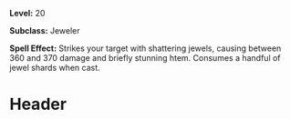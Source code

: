 <!-- TITLE: Jewel Shatter -->
<!-- SUBTITLE:  -->

**Level:** 20

**Subclass:** Jeweler

**Spell Effect:** Strikes your target with shattering jewels, causing between 360 and 370 damage and briefly stunning htem.  Consumes a handful of jewel shards when cast.

# Header